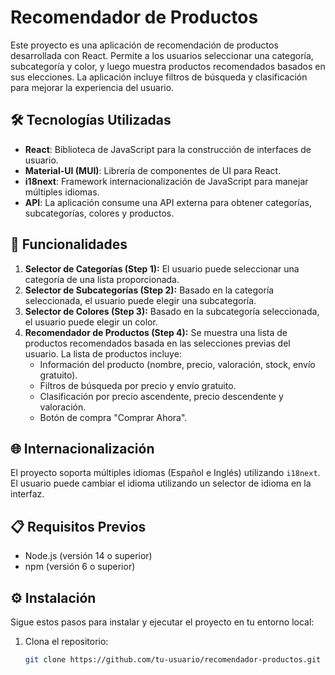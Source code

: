 # Recomendador de Productos

Este proyecto es una aplicación de recomendación de productos desarrollada con React. Permite a los usuarios seleccionar una categoría, subcategoría y color, y luego muestra productos recomendados basados en sus elecciones. La aplicación incluye filtros de búsqueda y clasificación para mejorar la experiencia del usuario.

## 🛠 Tecnologías Utilizadas

- **React**: Biblioteca de JavaScript para la construcción de interfaces de usuario.
- **Material-UI (MUI)**: Librería de componentes de UI para React.
- **i18next**: Framework internacionalización de JavaScript para manejar múltiples idiomas.
- **API**: La aplicación consume una API externa para obtener categorías, subcategorías, colores y productos.

## 🚀 Funcionalidades

1. **Selector de Categorías (Step 1):** El usuario puede seleccionar una categoría de una lista proporcionada.
2. **Selector de Subcategorías (Step 2):** Basado en la categoría seleccionada, el usuario puede elegir una subcategoría.
3. **Selector de Colores (Step 3):** Basado en la subcategoría seleccionada, el usuario puede elegir un color.
4. **Recomendador de Productos (Step 4):** Se muestra una lista de productos recomendados basada en las selecciones previas del usuario. La lista de productos incluye:
   - Información del producto (nombre, precio, valoración, stock, envío gratuito).
   - Filtros de búsqueda por precio y envío gratuito.
   - Clasificación por precio ascendente, precio descendente y valoración.
   - Botón de compra "Comprar Ahora".

## 🌐 Internacionalización

El proyecto soporta múltiples idiomas (Español e Inglés) utilizando `i18next`. El usuario puede cambiar el idioma utilizando un selector de idioma en la interfaz.

## 📋 Requisitos Previos

- Node.js (versión 14 o superior)
- npm (versión 6 o superior)

## ⚙️ Instalación

Sigue estos pasos para instalar y ejecutar el proyecto en tu entorno local:

1. Clona el repositorio:

   ```bash
   git clone https://github.com/tu-usuario/recomendador-productos.git
